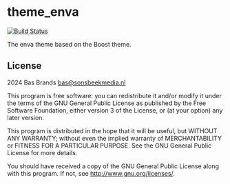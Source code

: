 # theme_enva #

[![Build Status](https://travis-ci.com/bmbrands/moodle-theme_enva.svg?token=apTVjT1niscpszV561WF&branch=main)](https://travis-ci.com/bmbrands/moodle-theme_enva)

The enva theme based on the Boost theme.

## License ##

2024 Bas Brands <bas@sonsbeekmedia.nl>

This program is free software: you can redistribute it and/or modify it under
the terms of the GNU General Public License as published by the Free Software
Foundation, either version 3 of the License, or (at your option) any later
version.

This program is distributed in the hope that it will be useful, but WITHOUT ANY
WARRANTY; without even the implied warranty of MERCHANTABILITY or FITNESS FOR A
PARTICULAR PURPOSE.  See the GNU General Public License for more details.

You should have received a copy of the GNU General Public License along with
this program.  If not, see <http://www.gnu.org/licenses/>.
